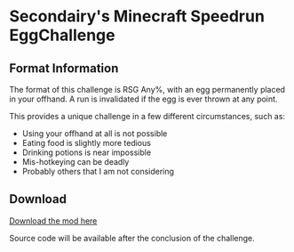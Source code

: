 # Secondairy's Minecraft Speedrun EggChallenge

## Format Information

The format of this challenge is RSG Any%, with an egg permanently placed in your offhand. A run is invalidated if the egg is ever thrown at any point.

This provides a unique challenge in a few different circumstances, such as:

- Using your offhand at all is not possible
- Eating food is slightly more tedious
- Drinking potions is near impossible
- Mis-hotkeying can be deadly
- Probably others that I am not considering
   
## Download
[Download the mod here](https://github.com/Secondairy/Minecraft-EggChallenge/releases/latest)

Source code will be available after the conclusion of the challenge.
